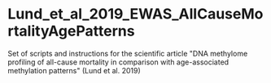 # Lund_et_al_2019_EWAS_AllCauseMortalityAgePatterns
Set of scripts and instructions for the scientific article "DNA methylome profiling of all-cause mortality in comparison with age-associated methylation patterns" (Lund et al. 2019)
